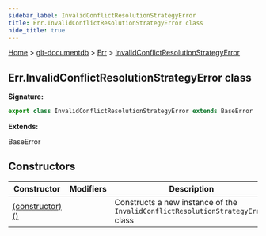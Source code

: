 ```yaml
---
sidebar_label: InvalidConflictResolutionStrategyError
title: Err.InvalidConflictResolutionStrategyError class
hide_title: true
---
```


[Home](./index.md) &gt; [git-documentdb](./git-documentdb.md) &gt; [Err](./git-documentdb.err.md) &gt; [InvalidConflictResolutionStrategyError](./git-documentdb.err.invalidconflictresolutionstrategyerror.md)

## Err.InvalidConflictResolutionStrategyError class


<b>Signature:</b>

```typescript
export class InvalidConflictResolutionStrategyError extends BaseError 
```
<b>Extends:</b>

BaseError

## Constructors

|  Constructor | Modifiers | Description |
|  --- | --- | --- |
|  [(constructor)()](./git-documentdb.err.invalidconflictresolutionstrategyerror._constructor_.md) |  | Constructs a new instance of the <code>InvalidConflictResolutionStrategyError</code> class |

